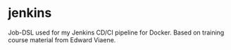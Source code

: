 # jenkins
Job-DSL used for my Jenkins CD/CI pipeline for Docker.
Based on training course material from Edward Viaene.
